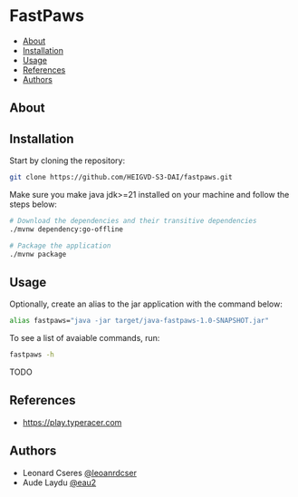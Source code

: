 # FastPaws

- [About](#about)
- [Installation](#installation)
- [Usage](#usage)
- [References](#references)
- [Authors](#authors)

## About

## Installation

Start by cloning the repository:

```bash
git clone https://github.com/HEIGVD-S3-DAI/fastpaws.git
```

Make sure you make java jdk>=21 installed on your machine and follow the steps below:

```bash
# Download the dependencies and their transitive dependencies
./mvnw dependency:go-offline
```

```bash
# Package the application
./mvnw package
```

## Usage

Optionally, create an alias to the jar application with the command below:

```bash
alias fastpaws="java -jar target/java-fastpaws-1.0-SNAPSHOT.jar"
```

To see a list of avaiable commands, run:

```bash
fastpaws -h
```

TODO

## References

- https://play.typeracer.com

## Authors

- Leonard Cseres [@leoanrdcser](https://github.com/leonardcser)
- Aude Laydu [@eau2](https://github.com/eau2)
